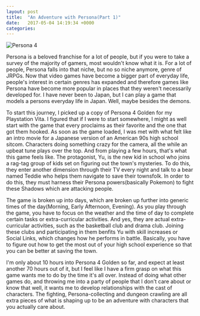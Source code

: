 ```yaml
---
layout: post
title:  "An Adventure with Persona(Part 1)"
date:   2017-05-04 14:19:34 +0000
categories: 
---
```

<img src="{{site.baseurl}}/_assets/persona-4-golden-listing-thumb-01-psvita-us-27jan15.png" alt="Persona 4">


Persona is a beloved franchise for a lot of people, but if you were to take a survey of the majority of gamers, most wouldn't know what it is. For a lot of people, Persona falls into that niche, but no so niche anymore, genre of JRPGs. Now that video games have become a bigger part of everyday life, people's interest in certain genres has expanded and therefore games like Persona have become more popular in places that they weren't necessarily developed for. I have never been to Japan, but I can play a game that models a persons everyday life in Japan. Well, maybe besides the demons.

To start this journey, I picked up a copy of Persona 4 Golden for my Playstation Vita. I figured that if I were to start somewhere, I might as well start with the game that every proclaims as their favorite and the one that got them hooked. As soon as the game loaded, I was met with what felt like an intro movie for a Japanese version of an American 90s high school sitcom. Characters doing something crazy for the camera, all the while an upbeat tune plays over the top. And from playing a few hours, that's what this game feels like. The protagonist, Yu, is the new kid in school who joins a rag-tag group of kids set on figuring out the town's mysteries. To do this, they enter another dimension through their TV every night and talk to a bear named Teddie who helps them navigate to save their townsfolk. In order to do this, they must harness their Persona powers(basically Pokemon) to fight these Shadows which are attacking people. 

The game is broken up into days, which are broken up further into generic times of the day(Morning, Early Afternoon, Evening). As you play through the game, you have to focus on the weather and the time of day to complete certain tasks or extra-curricular activities. And yes, they are actual extra-curricular activities, such as the basketball club and drama club. Joining these clubs and participating in them benfits Yu with skill increases or Social Links, which changes how he performs in battle. Basically, you have to figure out how to get the most out of your high school experience so that you can be better at saving the town.

I'm only about 10 hours into Persona 4 Golden so far, and expect at least another 70 hours out of it, but I feel like I have a firm grasp on what this game wants me to do by the time it's all over. Instead of doing what other games do, and throwing me into a party of people that I don't care about or know that well, it wants me to develop relationships with the cast of characters. The fighting, Persona-collecting and dungeon crawling are all extra pieces of what is shaping up to be an adventure with characters that you actually care about.
